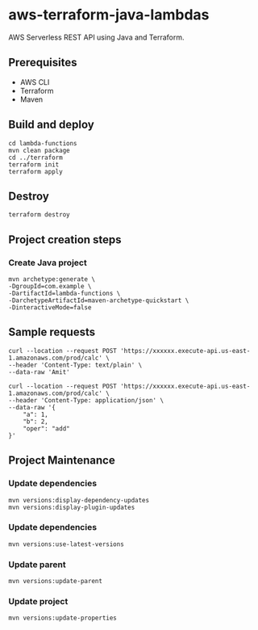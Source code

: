 # aws-terraform-java-lambdas
AWS Serverless REST API using Java and Terraform.

## Prerequisites

- AWS CLI
- Terraform
- Maven

## Build and deploy

```
cd lambda-functions
mvn clean package
cd ../terraform
terraform init
terraform apply
```

## Destroy

```
terraform destroy
```


## Project creation steps

### Create Java project

```
mvn archetype:generate \
-DgroupId=com.example \
-DartifactId=lambda-functions \
-DarchetypeArtifactId=maven-archetype-quickstart \
-DinteractiveMode=false
```

## Sample requests

```
curl --location --request POST 'https://xxxxxx.execute-api.us-east-1.amazonaws.com/prod/calc' \
--header 'Content-Type: text/plain' \
--data-raw 'Amit'
```

```
curl --location --request POST 'https://xxxxxx.execute-api.us-east-1.amazonaws.com/prod/calc' \
--header 'Content-Type: application/json' \
--data-raw '{
    "a": 1,
    "b": 2,
    "oper": "add"
}'
```

## Project Maintenance

### Update dependencies

```
mvn versions:display-dependency-updates
mvn versions:display-plugin-updates
```

### Update dependencies

```
mvn versions:use-latest-versions
```

### Update parent

```
mvn versions:update-parent
```

### Update project

```
mvn versions:update-properties
```
